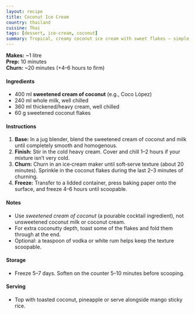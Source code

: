 ```yaml
---
layout: recipe
title: Coconut Ice Cream
country: thailand
cuisine: Thai
tags: [dessert, ice-cream, coconut]
summary: Tropical, creamy coconut ice cream with sweet flakes — simple to churn, perfect with fruit or sticky rice.
---
```

<div class="recipe-meta">
  <strong>Makes:</strong> ~1 litre<br>
  <strong>Prep:</strong> 10 minutes<br>
  <strong>Churn:</strong> ~20 minutes (+4–6 hours to firm)<br>
</div>

<h4>Ingredients</h4>
<ul>
<li>400 ml <strong>sweetened cream of coconut</strong> (e.g., Coco López)</li>
<li>240 ml whole milk, well chilled</li>
<li>360 ml thickened/heavy cream, well chilled</li>
<li>60 g sweetened coconut flakes</li>
</ul>

<h4>Instructions</h4>
<ol>
<li><strong>Base:</strong> In a jug blender, blend the sweetened cream of coconut and milk until completely smooth and homogenous.</li>
<li><strong>Finish:</strong> Stir in the cold heavy cream. Cover and chill 1–2 hours if your mixture isn’t very cold.</li>
<li><strong>Churn:</strong> Churn in an ice‑cream maker until soft‑serve texture (about 20 minutes). Sprinkle in the coconut flakes during the last 2–3 minutes of churning.</li>
<li><strong>Freeze:</strong> Transfer to a lidded container, press baking paper onto the surface, and freeze 4–6 hours until scoopable.</li>
</ol>

<h4>Notes</h4>
<ul>
<li>Use <em>sweetened cream of coconut</em> (a pourable cocktail ingredient), not unsweetened coconut milk or coconut cream.</li>
<li>For extra coconutty depth, toast some of the flakes and fold them through at the end.</li>
<li>Optional: a teaspoon of vodka or white rum helps keep the texture scoopable.</li>
</ul>

<h4>Storage</h4>
<ul><li>Freeze 5–7 days. Soften on the counter 5–10 minutes before scooping.</li></ul>

<h4>Serving</h4>
<ul><li>Top with toasted coconut, pineapple or serve alongside mango sticky rice.</li></ul>
